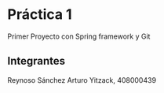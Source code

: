 # Práctica 1

Primer Proyecto con Spring framework y Git

## Integrantes

Reynoso Sánchez Arturo Yitzack, 408000439